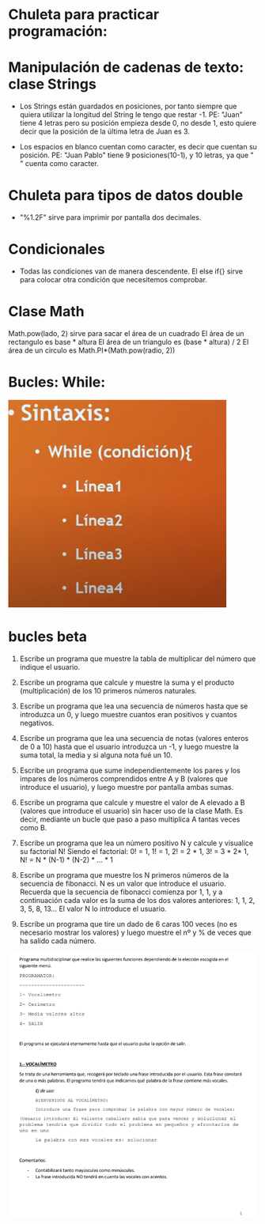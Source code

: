 # Chuleta para practicar programación:

# Manipulación de cadenas de texto: clase Strings
- Los Strings están guardados en posiciones, por tanto siempre que quiera utilizar la longitud del String le tengo que restar -1. PE: "Juan" tiene 4 letras pero su posición empieza desde 0, no desde 1, esto quiere decir que la posición de la última letra de Juan es 3.

- Los espacios en blanco cuentan como caracter, es decir que cuentan su posición. PE: "Juan Pablo" tiene 9 posiciones(10-1), y 10 letras, ya que " " cuenta como caracter.

# Chuleta para tipos de datos double
- "%1.2F" sirve para imprimir por pantalla dos decimales.

# Condicionales
- Todas las condiciones van de manera descendente. El else if{} sirve para colocar otra condición que necesitemos comprobar.

# Clase Math

Math.pow(lado, 2) sirve para sacar el área de un cuadrado
El área de un rectangulo es base * altura
El área de un triangulo es (base * altura) / 2
El área de un circulo es Math.PI*(Math.pow(radio, 2))

# Bucles: While:
![Alt text](image.png)

# bucles beta
1. Escribe un programa que muestre la tabla de multiplicar del número que indique el usuario.

2. Escribe un programa que calcule y muestre la suma y el producto (multiplicación) de los 10 primeros números naturales.

3. Escribe un programa que lea una secuencia de números hasta que se introduzca un 0, y luego muestre cuantos eran positivos y cuantos negativos.

4. Escribe un programa que lea una secuencia de notas (valores enteros de 0 a 10) hasta que el usuario introduzca un -1, y luego muestre la suma total, la media y si alguna nota fué un 10.

5. Escribe un programa que sume independientemente los pares y los impares de los  números comprendidos entre A y B (valores que introduce el usuario), y luego muestre por pantalla ambas sumas.

6. Escribe un programa que calcule y muestre el valor de A elevado a B (valores que introduce el usuario) sin hacer uso de la clase Math. Es decir, mediante un bucle que paso a paso multiplica A tantas veces como B.

7. Escribe un programa que lea un número positivo N y calcule y visualice su factorial N! Siendo el factorial: 0! = 1, 1! = 1, 2! = 2 * 1, 3! = 3 * 2* 1, N! = N * (N-1) * (N-2) * … * 1

8. Escribe un programa que muestre los N primeros números de la secuencia de 
fibonacci. N es un valor que introduce el usuario. Recuerda que la secuencia de 
fibonacci comienza por 1, 1, y a continuación cada valor es la suma de los dos valores anteriores: 1, 1, 2, 3, 5, 8, 13… El valor N lo introduce el usuario.

9. Escribe un programa que tire un dado de 6 caras 100 veces (no es necesario mostrar los valores) y luego muestre el nº y % de veces que ha salido cada número.

![Alt text](image-1.png)